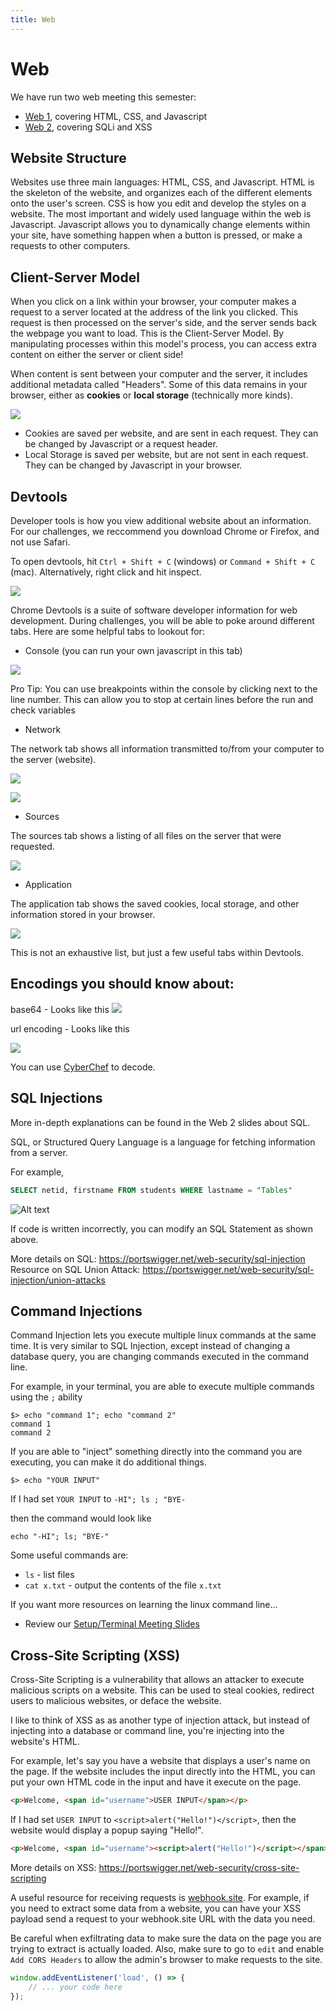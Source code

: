 ```yaml
---
title: Web
---
```

# Web

We have run two web meeting this semester:

- [Web 1](https://sigpwny.com/meetings/fa2023/2023-09-07/), covering HTML, CSS, and Javascript
- [Web 2](https://sigpwny.com/meetings/fa2023/2023-09-14/), covering SQLi and XSS


## Website Structure

Websites use three main languages: HTML, CSS, and Javascript. HTML is the skeleton of the website, and organizes each of the different elements onto the user's screen. CSS is how you edit and develop the styles on a website. The most important and widely used language within the web is Javascript. Javascript allows you to dynamically change elements within your site, have something happen when a button is pressed, or make a requests to other computers.

## Client-Server Model

When you click on a link within your browser, your computer makes a request to a server located at the address of the link you clicked. This request is then processed on the server's side, and the server sends back the webpage you want to load. This is the Client-Server Model. By manipulating processes within this model's process, you can access extra content on either the server or client side!

When content is sent between your computer and the server, it includes additional metadata called "Headers". Some of this data remains in your browser, either as **cookies** or **local storage** (technically more kinds).

![](guides/fallctf-2024/images/web/network.png)

- Cookies are saved per website, and are sent in each request. They can be changed by Javascript or a request header.
- Local Storage is saved per website, but are not sent in each request. They can be changed by Javascript in your browser.

## Devtools

Developer tools is how you view additional website about an information. For our challenges, we reccommend you download Chrome or Firefox, and not use Safari.

To open devtools, hit `Ctrl + Shift + C` (windows) or `Command + Shift + C` (mac). Alternatively, right click and hit inspect.

![](guides/fallctf-2024/images/web/inspect_context.png)

Chrome Devtools is a suite of software developer information for web development. During challenges, you will be able to poke around different tabs. Here are some helpful tabs to lookout for:

* Console (you can run your own javascript in this tab)

![](guides/fallctf-2024/images/web/console.png)

Pro Tip: You can use breakpoints within the console by clicking next to the line number. This can allow you to stop at certain lines before the run and check variables

* Network

The network tab shows all information transmitted to/from your computer to the server (website).

![](./images/network2.png)

![](guides/fallctf-2024/images/web/network_3.png)

* Sources

The sources tab shows a listing of all files on the server that were requested.

![](guides/fallctf-2024/images/web/sources.png)

* Application

The application tab shows the saved cookies, local storage, and other information stored in your browser.

![](guides/fallctf-2024/images/web/application.png)

This is not an exhaustive list, but just a few useful tabs within Devtools.

## Encodings you should know about:

base64 - Looks like this 
![](guides/fallctf-2024/images/web/base64.png)

url encoding - Looks like this

![](guides/fallctf-2024/images/web/url_encode.png)

You can use [CyberChef](https://gchq.github.io/CyberChef/) to decode.

## SQL Injections

More in-depth explanations can be found in the Web 2 slides about SQL.

SQL, or Structured Query Language is a language for fetching information from a server.

For example,

```sql
SELECT netid, firstname FROM students WHERE lastname = "Tables"
```

![Alt text](guides/fallctf-2024/images/web/sql.png)

If code is written incorrectly, you can modify an SQL Statement as shown above.

More details on SQL: https://portswigger.net/web-security/sql-injection
Resource on SQL Union Attack: https://portswigger.net/web-security/sql-injection/union-attacks

## Command Injections

Command Injection lets you execute multiple linux commands at the same time. It is very similar to SQL Injection, except instead of 
changing a database query, you are changing commands executed in the command line.

For example, in your terminal, you are able to execute multiple commands using the `;` ability

```
$> echo "command 1"; echo "command 2"
command 1
command 2
```

If you are able to "inject" something directly into the command you are executing, you can make it do additional things.

```
$> echo "YOUR INPUT"
```

If I had set `YOUR INPUT` to `-HI"; ls ; "BYE-`

then the command would look like

```
echo "-HI"; ls; "BYE-"
```

Some useful commands are:

+ `ls` - list files
+ `cat x.txt` - output the contents of the file `x.txt`

If you want more resources on learning the linux command line...

+ Review our [Setup/Terminal Meeting Slides](https://sigpwny.com/meetings/fa2023/2023-09-03/)

## Cross-Site Scripting (XSS)

Cross-Site Scripting is a vulnerability that allows an attacker to execute malicious scripts on a website. This can be used to steal cookies, redirect users to malicious websites, or deface the website.

I like to think of XSS as as another type of injection attack, but instead of injecting into a database or command line, you're injecting into the website's HTML.

For example, let's say you have a website that displays a user's name on the page. If the website includes the input directly into the HTML, you can put your own HTML code in the input and have it execute on the page.

```html
<p>Welcome, <span id="username">USER INPUT</span></p>
```

If I had set `USER INPUT` to `<script>alert("Hello!")</script>`, then the website would display a popup saying "Hello!".

```html
<p>Welcome, <span id="username"><script>alert("Hello!")</script></span></p>
```

More details on XSS: https://portswigger.net/web-security/cross-site-scripting

A useful resource for receiving requests is [webhook.site](https://webhook.site/). For example, if you need to extract some data from a website, you can have your XSS payload send a request to your webhook.site URL with the data you need.

Be careful when exfiltrating data to make sure the data on the page you are trying to extract is actually loaded. Also, make sure to go to `edit` and enable `Add CORS Headers` to allow the admin's browser to make requests to the site.

```js
window.addEventListener('load', () => {
    // ... your code here
});
```